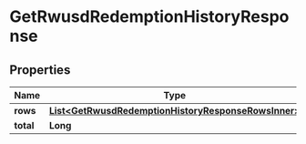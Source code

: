 

# GetRwusdRedemptionHistoryResponse


## Properties

| Name | Type | Description | Notes |
|------------ | ------------- | ------------- | -------------|
|**rows** | [**List&lt;GetRwusdRedemptionHistoryResponseRowsInner&gt;**](GetRwusdRedemptionHistoryResponseRowsInner.md) |  |  [optional] |
|**total** | **Long** |  |  [optional] |



